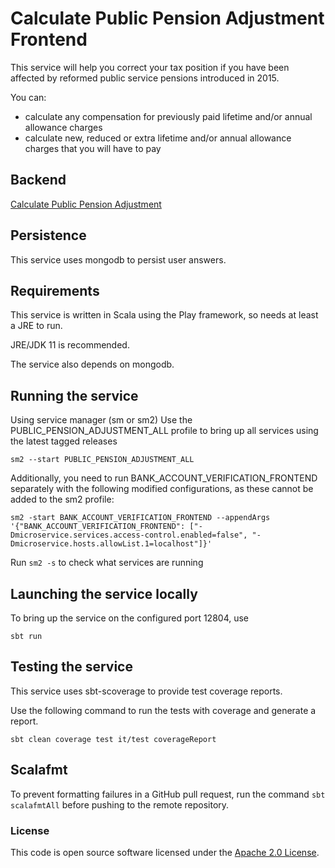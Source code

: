 
# Calculate Public Pension Adjustment Frontend

This service will help you correct your tax position if you have been affected by reformed public service pensions introduced in 2015.

You can:

 - calculate any compensation for previously paid lifetime and/or annual allowance charges
 - calculate new, reduced or extra lifetime and/or annual allowance charges that you will have to pay

## Backend
[Calculate Public Pension Adjustment](https://github.com/hmrc/calculate-public-pension-adjustment)

## Persistence
This service uses mongodb to persist user answers.

## Requirements
This service is written in Scala using the Play framework, so needs at least a JRE to run.

JRE/JDK 11 is recommended.

The service also depends on mongodb.

## Running the service
Using service manager (sm or sm2)
Use the PUBLIC_PENSION_ADJUSTMENT_ALL profile to bring up all services using the latest tagged releases
```
sm2 --start PUBLIC_PENSION_ADJUSTMENT_ALL
```
Additionally, you need to run BANK_ACCOUNT_VERIFICATION_FRONTEND separately with the following modified configurations, as these cannot be added to the sm2 profile:
```
sm2 -start BANK_ACCOUNT_VERIFICATION_FRONTEND --appendArgs '{"BANK_ACCOUNT_VERIFICATION_FRONTEND": ["-Dmicroservice.services.access-control.enabled=false", "-Dmicroservice.hosts.allowList.1=localhost"]}'
```
Run `sm2 -s` to check what services are running

## Launching the service locally
To bring up the service on the configured port 12804, use
```
sbt run
```

## Testing the service
This service uses sbt-scoverage to provide test coverage reports.

Use the following command to run the tests with coverage and generate a report.
```
sbt clean coverage test it/test coverageReport
```

## Scalafmt
To prevent formatting failures in a GitHub pull request,
run the command ``sbt scalafmtAll`` before pushing to the remote repository.


### License
This code is open source software licensed under the [Apache 2.0 License]("https://www.apache.org/licenses/LICENSE-2.0.html").
